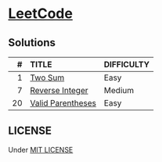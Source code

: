 # [LeetCode](https://leetcode.com/)

## Solutions

|   # | TITLE                                             | DIFFICULTY |
| --: | :------------------------------------------------ | :--------- |
|   1 | [Two Sum](./1.%20Two%20Sum/)                      | Easy       |
|   7 | [Reverse Integer](./7.%20Reverse%20Integer/)      | Medium     |
|  20 | [Valid Parentheses](./20.%20Valid%20Parentheses/) | Easy       |

<!-- NEW_SOLUTION_ITEMS -->

## LICENSE

Under [MIT LICENSE](../../LICENSE.md)
